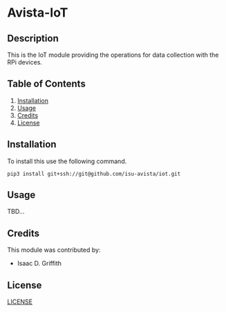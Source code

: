 # Avista-IoT

## Description

This is the IoT module providing the operations for data collection with the RPi devices.

## Table of Contents

1. [Installation](#installation)
2. [Usage](#usage)
3. [Credits](#credits)
4. [License](#license)

## Installation

To install this use the following command.

```
pip3 install git+ssh://git@github.com/isu-avista/iot.git
```

## Usage

TBD...

## Credits

This module was contributed by:

- Isaac D. Griffith

## License

[LICENSE](LICENSE)
